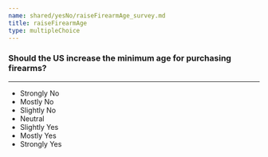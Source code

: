 ```yaml
---
name: shared/yesNo/raiseFirearmAge_survey.md
title: raiseFirearmAge
type: multipleChoice
---
```


### Should the US increase the minimum age for purchasing firearms?

---

- Strongly No
- Mostly No
- Slightly No
- Neutral
- Slightly Yes
- Mostly Yes
- Strongly Yes


